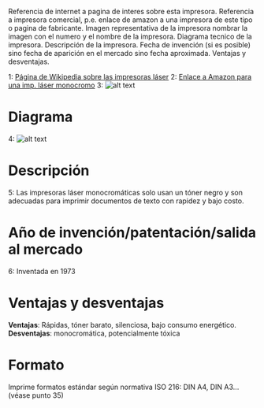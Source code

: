 Referencia de internet a pagina de interes sobre esta impresora.
Referencia a impresora comercial, p.e. enlace de amazon a una impresora de este tipo o pagina de fabricante.
Imagen representativa de la impresora nombrar la imagen con el numero y el nombre de la impresora.
Diagrama tecnico de la impresora.
Descripción de la impresora.
Fecha de invención (si es posible) sino fecha de aparición en el mercado sino fecha aproximada.
Ventajas y desventajas.


1: [Página de Wikipedia sobre las impresoras láser](https://es.wikipedia.org/wiki/Impresora_l%C3%A1ser)
2: [Enlace a Amazon para una imp. láser monocromo](https://www.amazon.es/impresora-laser-monocromo/s?k=impresora+laser+monocromo)
3: ![alt text](shopping.jpg)

# Diagrama

4: ![alt text](Impresora-Laser.jpg)

# Descripción

5: Las impresoras láser monocromáticas solo usan un tóner negro y son adecuadas para imprimir documentos de texto con rapidez y bajo costo.

# Año de invención/patentación/salida al mercado

6: Inventada en 1973

# Ventajas y desventajas

**Ventajas**: Rápidas, tóner barato, silenciosa, bajo consumo energético.
**Desventajas**: monocromática, potencialmente tóxica 

# Formato

Imprime formatos estándar según normativa ISO 216: DIN A4, DIN A3... (véase punto 35)

